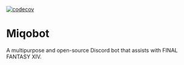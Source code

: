[![codecov](https://codecov.io/gh/bosuweru/miqobot/branch/main/graph/badge.svg?token=KOIQKQM0EV)](https://codecov.io/gh/bosuweru/miqobot)

# Miqobot

A multipurpose and open-source Discord bot that assists with FINAL FANTASY XIV.

